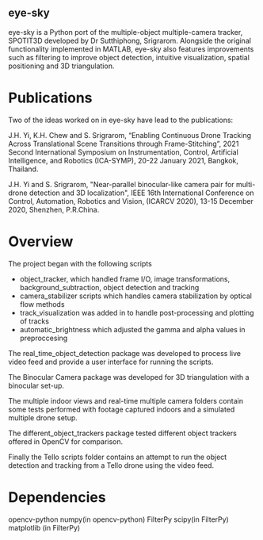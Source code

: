 ## eye-sky

eye-sky is a Python port of the multiple-object multiple-camera tracker, SPOTIT3D developed by Dr Sutthiphong, Srigrarom. Alongside the original functionality implemented in MATLAB, eye-sky also features improvements such as filtering to improve object detection, intuitive visualization, spatial positioning and 3D triangulation.

# Publications
Two of the ideas worked on in eye-sky have lead to the publications:

J.H. Yi, K.H. Chew and S. Srigrarom, “Enabling Continuous Drone Tracking Across Translational Scene Transitions through Frame-Stitching”, 2021 Second International Symposium on Instrumentation, Control, Artificial Intelligence, and Robotics (ICA-SYMP), 20-22 January 2021, Bangkok, Thailand.

J.H. Yi and S. Srigrarom, "Near-parallel binocular-like camera pair for multi-drone detection and 3D localization", IEEE 16th International Conference on Control, Automation, Robotics and Vision, (ICARCV 2020), 13-15 December 2020, Shenzhen, P.R.China.

# Overview
The project began with the following scripts
 - object_tracker, which handled frame I/O, image transformations, background_subtraction, object detection and tracking
 - camera_stabilizer scripts which handles camera stabilization by optical flow methods
 - track_visualization was added in to handle post-processing and plotting of tracks
 - automatic_brightness which adjusted the gamma and alpha values in preproccesing

The real_time_object_detection package was developed to process live video feed and provide a user interface for running the scripts.

The Binocular Camera package was developed for 3D triangulation with a binocular set-up.

The multiple indoor views and real-time multiple camera folders contain some tests performed with footage captured indoors and a simulated multiple drone setup.

The different_object_trackers package tested different object trackers offered in OpenCV for comparison.

Finally the Tello scripts folder contains an attempt to run the object detection and tracking from a Tello drone using the video feed.

# Dependencies
opencv-python
numpy(in opencv-python)
FilterPy
scipy(in FilterPy)
matplotlib (in FilterPy)	
